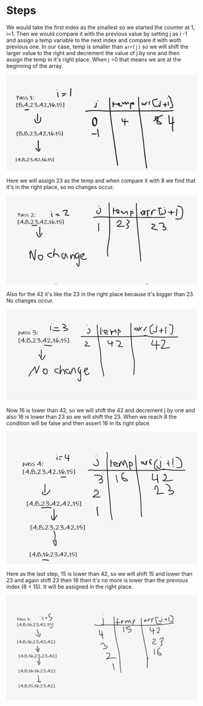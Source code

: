 # Steps

We would take the first index as the smallest so we started the counter at 1, i=1. Then we would compare it with the previous value by setting j as i -1 and assign a temp variable to the next index and compare it with woth previous one.
In our case, temp is smaller than `arr[j]` so we will shift the larger value to the right and decrement the value of j by one and then assign the temp in it's right place. When j =0 that means we are at the beginning of the array.

![1](1.png)

Here we will assign 23 as the temp and when compare it with 8 we find that it's in the right place, so no changes occur.

![2](2.png)

Also for the 42 it's like the 23 in the right place because it's bigger than 23. No changes occur.

![3](3.png)

Now 16 is lower than 42, so we will shift the 42 and decrement j by one and also 16 is lower than 23 so we will shift the 23. When we reach 8 the condition will be false and then assert 16 in its right place.

![4](4.png)

Here as the last step, 15 is lower than 42, so we will shift 15 and lower than 23 and again shift 23 then 16 then it's no more is lower than the previous index (8 < 15). It will be assigned in the right place.

![5](5.png)
